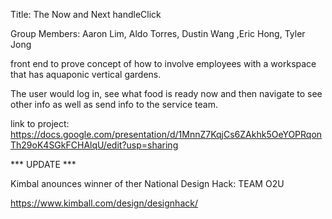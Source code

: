 Title: The Now and Next handleClick

Group Members: Aaron Lim, Aldo Torres, Dustin Wang ,Eric Hong, Tyler Jong

front end to prove concept of how to involve employees with a workspace that has aquaponic vertical gardens.

The user would log in, see what food is ready now and then navigate to see other info as well as send info to the service team.

link to project: https://docs.google.com/presentation/d/1MnnZ7KqjCs6ZAkhk5OeYOPRqonTh29oK4SGkFCHAlqU/edit?usp=sharing



*** UPDATE ***

Kimbal anounces winner of ther National Design Hack: TEAM O2U

https://www.kimball.com/design/designhack/